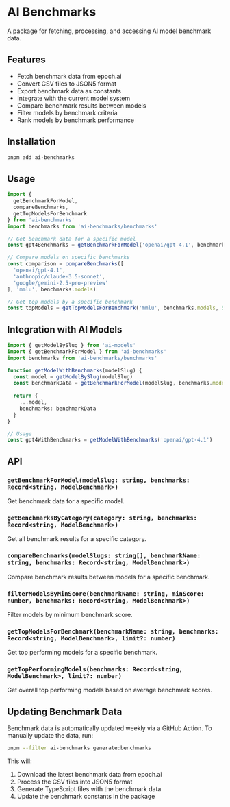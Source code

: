# AI Benchmarks

A package for fetching, processing, and accessing AI model benchmark data.

## Features

- Fetch benchmark data from epoch.ai
- Convert CSV files to JSON5 format
- Export benchmark data as constants
- Integrate with the current model system
- Compare benchmark results between models
- Filter models by benchmark criteria
- Rank models by benchmark performance

## Installation

```bash
pnpm add ai-benchmarks
```

## Usage

```typescript
import { 
  getBenchmarkForModel, 
  compareBenchmarks, 
  getTopModelsForBenchmark 
} from 'ai-benchmarks'
import benchmarks from 'ai-benchmarks/benchmarks'

// Get benchmark data for a specific model
const gpt4Benchmarks = getBenchmarkForModel('openai/gpt-4.1', benchmarks.models)

// Compare models on specific benchmarks
const comparison = compareBenchmarks([
  'openai/gpt-4.1',
  'anthropic/claude-3.5-sonnet',
  'google/gemini-2.5-pro-preview'
], 'mmlu', benchmarks.models)

// Get top models by a specific benchmark
const topModels = getTopModelsForBenchmark('mmlu', benchmarks.models, 5)
```

## Integration with AI Models

```typescript
import { getModelBySlug } from 'ai-models'
import { getBenchmarkForModel } from 'ai-benchmarks'
import benchmarks from 'ai-benchmarks/benchmarks'

function getModelWithBenchmarks(modelSlug) {
  const model = getModelBySlug(modelSlug)
  const benchmarkData = getBenchmarkForModel(modelSlug, benchmarks.models)
  
  return {
    ...model,
    benchmarks: benchmarkData
  }
}

// Usage
const gpt4WithBenchmarks = getModelWithBenchmarks('openai/gpt-4.1')
```

## API

### `getBenchmarkForModel(modelSlug: string, benchmarks: Record<string, ModelBenchmark>)`

Get benchmark data for a specific model.

### `getBenchmarksByCategory(category: string, benchmarks: Record<string, ModelBenchmark>)`

Get all benchmark results for a specific category.

### `compareBenchmarks(modelSlugs: string[], benchmarkName: string, benchmarks: Record<string, ModelBenchmark>)`

Compare benchmark results between models for a specific benchmark.

### `filterModelsByMinScore(benchmarkName: string, minScore: number, benchmarks: Record<string, ModelBenchmark>)`

Filter models by minimum benchmark score.

### `getTopModelsForBenchmark(benchmarkName: string, benchmarks: Record<string, ModelBenchmark>, limit?: number)`

Get top performing models for a specific benchmark.

### `getTopPerformingModels(benchmarks: Record<string, ModelBenchmark>, limit?: number)`

Get overall top performing models based on average benchmark scores.

## Updating Benchmark Data

Benchmark data is automatically updated weekly via a GitHub Action. To manually update the data, run:

```bash
pnpm --filter ai-benchmarks generate:benchmarks
```

This will:
1. Download the latest benchmark data from epoch.ai
2. Process the CSV files into JSON5 format
3. Generate TypeScript files with the benchmark data
4. Update the benchmark constants in the package
